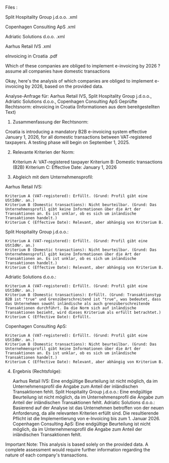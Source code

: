 Files : 

Split Hospitality Group j.d.o.o. .xml
	
	
Copenhagen Consulting ApS .xml
	
Adriatic Solutions d.o.o. .xml
	
Aarhus Retail IVS .xml
	
eInvoicing in Croatia .pdf



Which of these companies are obliged to implement e-invoicing by 2026 ? assume all companies have domestic transactions





Okay, here's the analysis of which companies are obliged to implement e-invoicing by 2026, based on the provided data.

Analyse-Anfrage für: Aarhus Retail IVS, Split Hospitality Group j.d.o.o., Adriatic Solutions d.o.o., Copenhagen Consulting ApS
Geprüfte Rechtsnorm: eInvoicing in Croatia (Informationen aus dem bereitgestellten Text)

1. Zusammenfassung der Rechtsnorm:

Croatia is introducing a mandatory B2B e-invoicing system effective January 1, 2026, for all domestic transactions between VAT-registered taxpayers. A testing phase will begin on September 1, 2025.

2. Relevante Kriterien der Norm:

    Kriterium A: VAT-registered taxpayer
    Kriterium B: Domestic transactions (B2B)
    Kriterium C: Effective Date: January 1, 2026

3. Abgleich mit dem Unternehmensprofil:

Aarhus Retail IVS:

    Kriterium A (VAT-registered): Erfüllt. (Grund: Profil gibt eine UStIdNr. an.)
    Kriterium B (Domestic transactions): Nicht beurteilbar. (Grund: Das Unternehmensprofil gibt keine Informationen über die Art der Transaktionen an. Es ist unklar, ob es sich um inländische Transaktionen handelt.)
    Kriterium C (Effective Date): Relevant, aber abhängig von Kriterium B.

Split Hospitality Group j.d.o.o.:

    Kriterium A (VAT-registered): Erfüllt. (Grund: Profil gibt eine UStIdNr. an.)
    Kriterium B (Domestic transactions): Nicht beurteilbar. (Grund: Das Unternehmensprofil gibt keine Informationen über die Art der Transaktionen an. Es ist unklar, ob es sich um inländische Transaktionen handelt.)
    Kriterium C (Effective Date): Relevant, aber abhängig von Kriterium B.

Adriatic Solutions d.o.o.:

    Kriterium A (VAT-registered): Erfüllt. (Grund: Profil gibt eine UStIdNr. an.)
    Kriterium B (Domestic transactions): Erfüllt. (Grund: Transaktionstyp B2B ist "true" und Grenzüberschreitend ist "true", was bedeutet, dass das Unternehmen sowohl inländische als auch grenzüberschreitende Transaktionen durchführt. Da die Norm sich auf inländische Transaktionen bezieht, wird dieses Kriterium als erfüllt betrachtet.)
    Kriterium C (Effective Date): Erfüllt.

Copenhagen Consulting ApS:

    Kriterium A (VAT-registered): Erfüllt. (Grund: Profil gibt eine UStIdNr. an.)
    Kriterium B (Domestic transactions): Nicht beurteilbar. (Grund: Das Unternehmensprofil gibt keine Informationen über die Art der Transaktionen an. Es ist unklar, ob es sich um inländische Transaktionen handelt.)
    Kriterium C (Effective Date): Relevant, aber abhängig von Kriterium B.

4. Ergebnis (Rechtsfolge):

    Aarhus Retail IVS: Eine endgültige Beurteilung ist nicht möglich, da im Unternehmensprofil die Angabe zum Anteil der inländischen Transaktionen fehlt.
    Split Hospitality Group j.d.o.o.: Eine endgültige Beurteilung ist nicht möglich, da im Unternehmensprofil die Angabe zum Anteil der inländischen Transaktionen fehlt.
    Adriatic Solutions d.o.o.: Basierend auf der Analyse ist das Unternehmen betroffen von der neuen Anforderung, da alle relevanten Kriterien erfüllt sind. Die resultierende Pflicht ist die Implementierung von e-Invoicing bis zum 1. Januar 2026.
    Copenhagen Consulting ApS: Eine endgültige Beurteilung ist nicht möglich, da im Unternehmensprofil die Angabe zum Anteil der inländischen Transaktionen fehlt.

Important Note: This analysis is based solely on the provided data. A complete assessment would require further information regarding the nature of each company's transactions.


